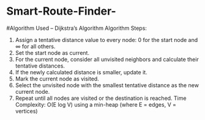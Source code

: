 # Smart-Route-Finder-
#Algorithm Used – Dijkstra’s Algorithm
Algorithm Steps:
1.	Assign a tentative distance value to every node: 0 for the start node and ∞ for all others.
2.	Set the start node as current.
3.	For the current node, consider all unvisited neighbors and calculate their tentative distances.
4.	If the newly calculated distance is smaller, update it.
5.	Mark the current node as visited.
6.	Select the unvisited node with the smallest tentative distance as the new current node.
7.	Repeat until all nodes are visited or the destination is reached.
Time Complexity:
O(E log V) using a min-heap (where E = edges, V = vertices)
